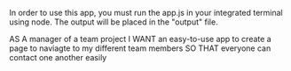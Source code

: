 In order to use this app, you must run the app.js in your integrated terminal using node. The output will be placed in the "output" file.

AS A manager of a team project
I WANT an easy-to-use app to create a page to naviagte to my different team members
SO THAT everyone can contact one another easily
